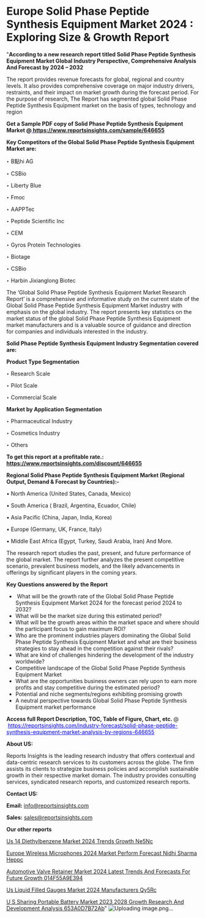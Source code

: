 # Europe Solid Phase Peptide Synthesis Equipment Market 2024 : Exploring Size & Growth Report

"<strong>According to a new research report titled Solid Phase Peptide Synthesis Equipment Market Global Industry Perspective, Comprehensive Analysis And Forecast by 2024 – 2032</strong>

The report provides revenue forecasts for global, regional and country levels. It also provides comprehensive coverage on major industry drivers, restraints, and their impact on market growth during the forecast period. For the purpose of research, The Report has segmented global Solid Phase Peptide Synthesis Equipment market on the basis of types, technology and region

<strong>Get a Sample PDF copy of Solid Phase Peptide Synthesis Equipment Market </strong><strong>@<a href=https://www.reportsinsights.com/sample/646655 style=color:#0000ff;> https://www.reportsinsights.com/sample/646655</a></strong></font>

<strong>Key Competitors of the Global Solid Phase Peptide Synthesis Equipment Market are:</strong>

‣ B點hi AG

‣ CSBio

‣ Liberty Blue

‣ Fmoc

‣ AAPPTec

‣ Peptide Scientific Inc

‣ CEM

‣ Gyros Protein Technologies

‣ Biotage

‣ CSBio

‣ Harbin Jixianglong Biotec

The ‘Global Solid Phase Peptide Synthesis Equipment Market Research Report’ is a comprehensive and informative study on the current state of the Global Solid Phase Peptide Synthesis Equipment Market industry with emphasis on the global industry. The report presents key statistics on the market status of the global Solid Phase Peptide Synthesis Equipment market manufacturers and is a valuable source of guidance and direction for companies and individuals interested in the industry.

<strong>Solid Phase Peptide Synthesis Equipment Industry Segmentation covered are:</strong>

<strong>Product Type Segmentation</strong>

‣ Research Scale

‣ Pilot Scale

‣ Commercial Scale

<strong>Market by Application Segmentation</strong>

‣ Pharmaceutical Industry

‣ Cosmetics Industry

‣ Others

<strong>To get this report at a profitable rate.: <a href=https://www.reportsinsights.com/discount/646655 style=color:#0000ff;>https://www.reportsinsights.com/discount/646655</a></strong></font>

<strong>Regional Solid Phase Peptide Synthesis Equipment Market (Regional Output, Demand &amp; Forecast by Countries):-</strong>

• North America (United States, Canada, Mexico)

• South America ( Brazil, Argentina, Ecuador, Chile)

• Asia Pacific (China, Japan, India, Korea)

• Europe (Germany, UK, France, Italy)

• Middle East Africa (Egypt, Turkey, Saudi Arabia, Iran) And More.

The research report studies the past, present, and future performance of the global market. The report further analyzes the present competitive scenario, prevalent business models, and the likely advancements in offerings by significant players in the coming years.

<strong>Key Questions answered by the Report</strong>
<ul>
  <li> What will be the growth rate of the Global Solid Phase Peptide Synthesis Equipment Market 2024 for the forecast period 2024 to 2032?</li>
  <li>What will be the market size during this estimated period?</li>
  <li>What will be the growth areas within the market space and where should the participant focus to gain maximum ROI?</li>
  <li>Who are the prominent industries players dominating the Global Solid Phase Peptide Synthesis Equipment Market and what are their business strategies to stay ahead in the competition against their rivals?</li>
  <li>What are kind of challenges hindering the development of the industry worldwide?</li>
  <li>Competitive landscape of the Global Solid Phase Peptide Synthesis Equipment Market</li>
  <li>What are the opportunities business owners can rely upon to earn more profits and stay competitive during the estimated period?</li>
  <li>Potential and niche segments/regions exhibiting promising growth</li>
  <li>A neutral perspective towards Global Solid Phase Peptide Synthesis Equipment market performance</li>
</ul>
<strong>Access full Report Description, TOC, Table of Figure, Chart, etc. </strong>@  <a href=https://reportsinsights.com/industry-forecast/solid-phase-peptide-synthesis-equipment-market-analysis-by-regions-646655 style=color:#0000ff;>https://reportsinsights.com/industry-forecast/solid-phase-peptide-synthesis-equipment-market-analysis-by-regions-646655</a></font>

<strong><strong>About US</strong>:</strong>

Reports Insights is the leading research industry that offers contextual and data-centric research services to its customers across the globe. The firm assists its clients to strategize business policies and accomplish sustainable growth in their respective market domain. The industry provides consulting services, syndicated research reports, and customized research reports.

<strong>Contact US:</strong>

<p class=""""><b>Email:</b> <a href=mailto:info@reportsinsights.com>info@reportsinsights.com</a></p>
<p class=""""><b>Sales:</b> <a href=mailto:sales@reportsinsights.com>sales@reportsinsights.com</a></p>

<strong>Our other reports</strong>

<a href=https://www.linkedin.com/pulse/us-14-diethylbenzene-market-2024-trends-growth-ne5nc/>Us 14 Diethylbenzene Market 2024 Trends Growth Ne5Nc</a>

<a href=https://www.linkedin.com/pulse/europe-wireless-microphones-2024-market-perform-forecast-nidhi-sharma-heppc/>Europe Wireless Microphones 2024 Market Perform Forecast Nidhi Sharma Heppc</a>

<a href=https://medium.com/@aanandimane055/automotive-valve-retainer-market-2024-latest-trends-and-forecasts-for-future-growth-014f55a9e394>Automotive Valve Retainer Market 2024 Latest Trends And Forecasts For Future Growth 014F55A9E394</a>

<a href=https://www.linkedin.com/pulse/us-liquid-filled-gauges-market-2024-manufacturers-qy5rc/>Us Liquid Filled Gauges Market 2024 Manufacturers Qy5Rc</a>

<a href=https://medium.com/@saliajay581/u-s-sharing-portable-battery-market-2023-2028-growth-research-and-development-analysis-653a0d7b72ab>U S Sharing Portable Battery Market 2023 2028 Growth Research And Development Analysis 653A0D7B72Ab</a>"
![Uploading image.png…]()

